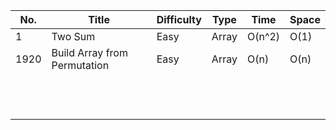 | No.  | Title                             | Difficulty | Type  | Time   | Space |
| ---- | --------------------------------- | ---------- | ----- | ------ | ----- |
| 1    | Two Sum                           | Easy       | Array | O(n^2) | O(1)  |
| 1920 | Build Array from Permutation      | Easy       | Array | O(n)   | O(n)  |
|      |                                   |            |       |        |       |
|      |                                   |            |       |        |       |
|      |                                   |            |       |        |       |
|      |                                   |            |       |        |       |
|      |                                   |            |       |        |       |
|      |                                   |            |       |        |       |
|      |                                   |            |       |        |       |
|      |                                   |            |       |        |       |
|      |                                   |            |       |        |       |
|      |                                   |            |       |        |       |
|      |                                   |            |       |        |       |
|      |                                   |            |       |        |       |
